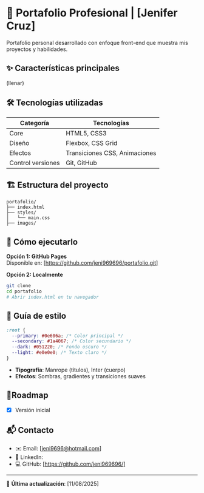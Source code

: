 # 🚀 **Portafolio Profesional** | [Jenifer Cruz]

Portafolio personal desarrollado con enfoque front-end que muestra mis proyectos y habilidades.

## ✨ **Características principales**

(llenar)

## 🛠 Tecnologías utilizadas

| Categoría         | Tecnologías                   |
| ----------------- | ----------------------------- |
| Core              | HTML5, CSS3                   |
| Diseño            | Flexbox, CSS Grid             |
| Efectos           | Transiciones CSS, Animaciones |
| Control versiones | Git, GitHub                   |

## 🏗 **Estructura del proyecto**

```
portafolio/
├── index.html
├── styles/
│   └── main.css
├── images/

```

## 🚀 **Cómo ejecutarlo**

**Opción 1: GitHub Pages**  
Disponible en: [https://github.com/jeni969696/portafolio.git]

**Opción 2: Localmente**

```bash
git clone
cd portafolio
# Abrir index.html en tu navegador
```

## 🎨 **Guía de estilo**

```css
:root {
  --primary: #0e606a; /* Color principal */
  --secondary: #1a4067; /* Color secundario */
  --dark: #051220; /* Fondo oscuro */
  --light: #e0e0e0; /* Texto claro */
}
```

- **Tipografía**: Manrope (títulos), Inter (cuerpo)
- **Efectos**: Sombras, gradientes y transiciones suaves

## 📌**Roadmap**

- [x] Versión inicial

## 📬 **Contacto**

- ✉️ Email: [jeni9696@hotmail.com]
- 💼 LinkedIn:
- 💻 GitHub: [https://github.com/jeni969696/]

---

🔄 **Última actualización**: [11/08/2025]

```

```
